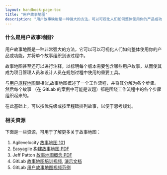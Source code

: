 ```yaml
---
layout: handbook-page-toc
title: "用户故事地图"
description: "用户故事映射是一种强大的方法，可以可视化人们如何整体使用你的产品或功能，并将单个故事组织到该过程中。"
---
```


### 什么是用户故事地图?

用户故事地图是一种非常强大的方法，它可以可以可视化人们如何整体使用你的产品或功能，并将单个故事组织到该过程中。

故事地图甚至还可以进行注释，以标明每个版本需要包含哪些用户故事，从而使其成为项目管理人员和设计人员在规划过程中使用的重要工具。

与[用户旅程地图](https://www.nngroup.com/articles/journey-mapping-101/)很相似,故事地图概述了一个工作流程，并将其分解为各个步骤。然后每个故事
（在 GitLab 的案例中可能是议题）都是围绕工作流程中的各个步骤组织起来的。

在此基础上，可以按优先级或按里程碑排列故事，以便于思考规划。

### 相关资源

下面是一些资源，可用于了解更多关于故事地图：

1. Agilevelocity [故事地图 101](https://agilevelocity.com/agile-tools/story-mapping-101/)
1. Easyagile [构建故事地图 PDF](https://www.easyagile.com/training/building-user-story-maps.pdf)
1. Jeff Patton [故事地图概念 PDF](https://www.jpattonassociates.com/wp-content/uploads/2015/03/story_mapping.pdf)
1. GitLab [故事地图培训视频](https://gitlab.zoom.us/recording/share/7g9gHwJm4xre4zbO5hmHW9MtkmlFHr0h3MimJWd80wCwIumekTziMw), [演示文档](https://docs.google.com/presentation/d/19csmEbXyxiTaGHYAOpC8IJivqBhV7hnKTXoSB7yQZjk/)
1. GitLab [用户故事地图视频范例](https://www.youtube.com/watch?v=zWtaqydPNMk)